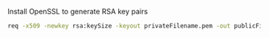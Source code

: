 Install OpenSSL to generate RSA key pairs

```sh
req -x509 -newkey rsa:keySize -keyout privateFilename.pem -out publicFilename.pem -config openssl.cnf
```